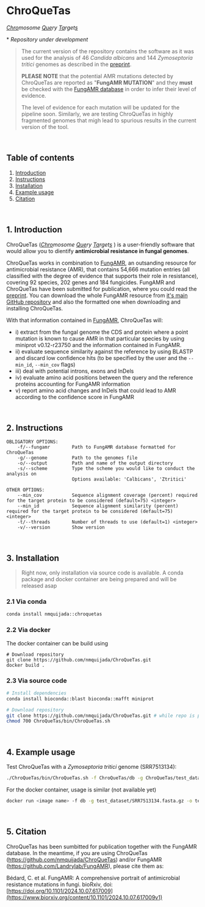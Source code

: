 # ChroQueTas
*<ins>Chro</ins>mosome <ins>Que</ins>ry <ins>Ta</ins>rget<ins>s</ins> </ins>*

\* *Repository under development*

> The current version of the repository contains the software as it was used for the analysis of 46 *Candida albicans* and 144 *Zymoseptoria tritici* genomes as described in the [preprint](https://www.biorxiv.org/content/10.1101/2024.10.07.617009v1).
> 
> **PLEASE NOTE** that the potential AMR mutations detected by ChroQueTas are reported as "**FungAMR MUTATION**" and they **must** be checked with the [FungAMR database](https://github.com/Landrylab/FungAMR) in order to infer their level of evidence.
> 
> The level of evidence for each mutation will be updated for the pipeline soon. Similarly, we are testing ChroQueTas in highly fragmented genomes that migh lead to spurious results in the current version of the tool.

<br>

## Table of contents
1. [Introduction](#id1)
2. [Instructions](#id2)
3. [Installation](#id3)
4. [Example usage](#id4)
5. [Citation](#id5)

<br>

## 1. Introduction<a name="id1"></a>

ChroQueTas (*<ins>Chro</ins>mosome <ins>Que</ins>ry <ins>Ta</ins>rget<ins>s</ins> </ins>*) is a user-friendly software that would allow you to dientify **antimicrobial resistance in fungal genomes**.

ChroQueTas works in combination to [FungAMR](https://github.com/Landrylab/FungAMR), an outsanding resource for antimicrobial resistance (AMR), that contains 54,666 mutation entries (all classified with the degree of evidence that supports their role in resistance), covering 92 species, 202 genes and 184 fungicides. FungAMR and ChroQueTas have been submitted for publication, where you could read the [preprint](https://www.biorxiv.org/content/10.1101/2024.10.07.617009v1). You can download the whole FungAMR resource from [it's main GitHub repository](https://github.com/Landrylab/FungAMR) and also the formatted one when downloading and installing ChroQueTas.  

With that information contained in [FungAMR](https://github.com/Landrylab/FungAMR), ChroQueTas will:   

- i) extract from the fungal genome the CDS and protein where a point mutation is known to cause AMR in that particular species by using miniprot v0.12-r23750 and the information contained in FungAMR.  
- ii) evaluate sequence similarity against the reference by using BLASTP and discard low confidence hits (to be specified by the user and the `--min_id`, `--min_cov` flags)
- iii) deal with potential introns, exons and InDels
- iv) evaluate amino acid positions between the query and the reference proteins accounting for FungAMR information
- v) report amino acid changes and InDels that could lead to AMR according to the confidence score in FungAMR

<br> 

## 2. Instructions<a name="id2"></a>

```
OBLIGATORY OPTIONS:
    -f/--fungamr        Path to FungAMR database formatted for ChroQueTas
    -g/--genome         Path to the genomes file
    -o/--output         Path and name of the output directory
    -s/--scheme         Type the scheme you would like to conduct the analysis on
                        Options available: 'Calbicans', 'Ztritici'

OTHER OPTIONS:
    --min_cov           Sequence alignment coverage (percent) required for the target protein to be considered (default=75) <integer>
    --min_id            Sequence alignment similarity (percent) required for the target protein to be considered (default=75) <integer>
    -t/--threads        Number of threads to use (default=1) <integer>
    -v/--version        Show version
```

<br>

## 3. Installation<a name="id3"></a>

> Right now, only installation via source code is available. A conda package and docker container are being prepared and will be released asap

### 2.1 Via conda

```bash
conda install nmquijada::chroquetas
```

### 2.2 Via docker

The docker container can be build using

```shell
# Download repository
git clone https://github.com/nmquijada/ChroQueTas.git
docker build .
```

### 2.3 Via source code

```bash
# Install dependencies
conda install bioconda::blast bioconda::mafft miniprot

# Download repository
git clone https://github.com/nmquijada/ChroQueTas.git # while repo is private manual download is required
chmod 700 ChroQueTas/bin/ChroQueTas.sh
```

<br>

## 4. Example usage<a name="id4"></a>

Test ChroQueTas with a *Zymoseptoria tritici* genome (SRR7513134):

```bash
./ChroQueTas/bin/ChroQueTas.sh -f ChroQueTas/db -g ChroQueTas/test_dataset/SRR7513134.fasta.gz -o test -s Ztritici -t 8
```

For the docker container, usage is similar (not available yet)

```bash
docker run <image name> -f db -g test_dataset/SRR7513134.fasta.gz -o test -s Ztritici
```
<br>

## 5. Citation<a name="id5"></a>

ChroQueTas has been sumbitted for publication together with the FungAMR database. 
In the meantime, if you are using ChroQueTas (https://github.com/nmquijada/ChroQueTas) and/or FungAMR (https://github.com/Landrylab/FungAMR), please cite them as:

Bédard, C. et al. FungAMR: A comprehensive portrait of antimicrobial resistance mutations in fungi. bioRxiv, doi: [https://doi.org/10.1101/2024.10.07.617009](https://www.biorxiv.org/content/10.1101/2024.10.07.617009v1)
